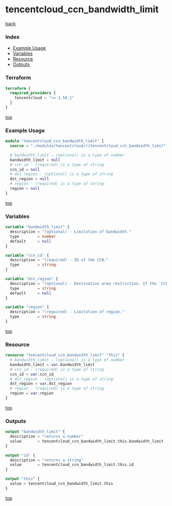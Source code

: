 # tencentcloud_ccn_bandwidth_limit

[back](../tencentcloud.md)

### Index

- [Example Usage](#example-usage)
- [Variables](#variables)
- [Resource](#resource)
- [Outputs](#outputs)

### Terraform

```terraform
terraform {
  required_providers {
    tencentcloud = ">= 1.56.1"
  }
}
```

[top](#index)

### Example Usage

```terraform
module "tencentcloud_ccn_bandwidth_limit" {
  source = "./modules/tencentcloud/r/tencentcloud_ccn_bandwidth_limit"

  # bandwidth_limit - (optional) is a type of number
  bandwidth_limit = null
  # ccn_id - (required) is a type of string
  ccn_id = null
  # dst_region - (optional) is a type of string
  dst_region = null
  # region - (required) is a type of string
  region = null
}
```

[top](#index)

### Variables

```terraform
variable "bandwidth_limit" {
  description = "(optional) - Limitation of bandwidth."
  type        = number
  default     = null
}

variable "ccn_id" {
  description = "(required) - ID of the CCN."
  type        = string
}

variable "dst_region" {
  description = "(optional) - Destination area restriction. If the `CCN` rate limit type is `OUTER_REGION_LIMIT`, this value does not need to be set."
  type        = string
  default     = null
}

variable "region" {
  description = "(required) - Limitation of region."
  type        = string
}
```

[top](#index)

### Resource

```terraform
resource "tencentcloud_ccn_bandwidth_limit" "this" {
  # bandwidth_limit - (optional) is a type of number
  bandwidth_limit = var.bandwidth_limit
  # ccn_id - (required) is a type of string
  ccn_id = var.ccn_id
  # dst_region - (optional) is a type of string
  dst_region = var.dst_region
  # region - (required) is a type of string
  region = var.region
}
```

[top](#index)

### Outputs

```terraform
output "bandwidth_limit" {
  description = "returns a number"
  value       = tencentcloud_ccn_bandwidth_limit.this.bandwidth_limit
}

output "id" {
  description = "returns a string"
  value       = tencentcloud_ccn_bandwidth_limit.this.id
}

output "this" {
  value = tencentcloud_ccn_bandwidth_limit.this
}
```

[top](#index)